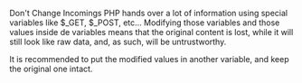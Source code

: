 Don't Change Incomings
PHP hands over a lot of information using special variables like $_GET, $_POST, etc... Modifying those variables and those values inside de variables means that the original content is lost, while it will still look like raw data, and, as such, will be untrustworthy.

<?php

// filtering and keeping the incoming value. 
$_DATA'id'] = (int) $_GET['id'];

// filtering and changing the incoming value. 
$_GET['id'] = strtolower($_GET['id']);

?>

It is recommended to put the modified values in another variable, and keep the original one intact.